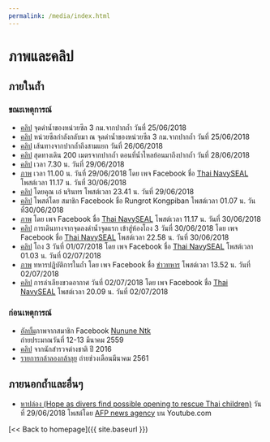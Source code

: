 ```yaml
---
permalink: /media/index.html
---
```


# ภาพและคลิป

## ภายในถ้ำ

### ขณะเหตุการณ์

- [คลิป](https://www.facebook.com/bermwiangchai/videos/1794461507282791/) จุดดำน้ำของหน่วยซีล 3 กม.จากปากถ้ำ วันที่ 25/06/2018
- [คลิป](https://www.facebook.com/bermwiangchai/videos/1794783857250556/) หน่วยซีลกำลังกลับมา ณ จุดดำน้ำของหน่วยซีล 3 กม.จากปากถ้ำ วันที่ 25/06/2018
- [คลิป](https://www.facebook.com/bermwiangchai/videos/1795676723827936/) เส้นทางจากปากถ้ำถึงสามแยก วันที่ 26/06/2018
- [คลิป](https://www.facebook.com/memoriesatp/videos/1897065600360486/) สุดทางเดิน 200 เมตรจากปากถ้ำ ตอนที่น้ำไหลย้อนมาถึงปากถ้ำ วันที่ 28/06/2018
- [คลิป](https://www.instagram.com/p/BkmtXF7gw-0/) เวลา 7.30 น. วันที่ 29/06/2018
- [ภาพ](https://www.facebook.com/ThaiSEAL/posts/1625449670911759) เวลา 11.00 น. วันที่ 29/06/2018 โดย เพจ Facebook ชื่อ [Thai NavySEAL](https://www.facebook.com/ThaiSEAL) โพสต์เวลา 11.17 น. วันที่ 30/06/2018
- [คลิป](https://www.facebook.com/narinthorn.nabangchang.1/posts/2092346527690929) โดยคุณ เอ๋ นรินทร โพสต์เวลา 23.41 น. วันที่ 29/06/2018
- [คลิป](https://www.facebook.com/story.php?story_fbid=1709788372467959&id=100003104390618) โพสต์โดย สมาชิก Facebook ชื่อ Rungrot Kongpiban โพสต์เวลา 01.07 น. วันที่30/06/2018
- [ภาพ](https://www.facebook.com/ThaiSEAL/posts/1626859727437420) โดย เพจ Facebook ชื่อ [Thai NavySEAL](https://www.facebook.com/ThaiSEAL) โพสต์เวลา 11.17 น. วันที่ 30/06/2018
- [คลิป](https://www.facebook.com/ThaiSEAL/videos/1627620770694649/) การเดินทางจากจุดลงดำน้ำจุดแรก เข้าสู่ห้องโถง 3 วันที่ 30/06/2018 โดย เพจ Facebook ชื่อ [Thai NavySEAL](https://www.facebook.com/ThaiSEAL) โพสต์เวลา 22.58 น. วันที่ 30/06/2018
- [คลิป](https://www.facebook.com/ThaiSEAL/videos/1629406443849415/) โถง 3 วันที่ 01/07/2018 โดย เพจ Facebook ชื่อ [Thai NavySEAL](https://www.facebook.com/ThaiSEAL) โพสต์เวลา 01.03 น. วันที่ 02/07/2018
- [ภาพ](https://www.facebook.com/ilovethaiarmy/posts/1447691665337034) ทหารปฏิบัติการในถ้ำ โดย เพจ Facebook ชื่อ [ข่าวทหาร](https://www.facebook.com/ilovethaiarmy/) โพสต์เวลา 13.52 น. วันที่ 02/07/2018
- [คลิป](https://web.facebook.com/ThaiSEAL/videos/1630653307058062/) การลำเลียงขวดอากาศ วันที่ 02/07/2018 โดย เพจ Facebook ชื่อ [Thai NavySEAL](https://www.facebook.com/ThaiSEAL) โพสต์เวลา 20.09 น. วันที่ 02/07/2018

### ก่อนเหตุการณ์

- [อัลบั้ม](https://www.facebook.com/media/set/?set=a.10214783429332994&type=3)ภาพจากสมาชิก Facebook [Nunune Ntk](https://www.facebook.com/nununntk/)  
  ถ่ายประมาณวันที่ 12-13 มีนาคม 2559
- [คลิป](https://www.youtube.com/watch?&v=hKN9YHTTCCQ) จากนักสำรวจต่างชาติ ปี 2016
- [รายการกล้าลองกล้าลุย](https://www.youtube.com/watch?v=awsJRzJXX6M) ถ่ายช่วงเดือนมีนาคม 2561

## ภายนอกถ้ำและอื่นๆ

- [หาปล่อง (Hope as divers find possible opening to rescue Thai children)](https://www.youtube.com/watch?v=s93YFaNtsNM) วันที่ 29/06/2018 โพสต์โดย [AFP news agency](https://www.youtube.com/channel/UC86dbj-lbDks_hZ5gRKL49Q) บน Youtube.com

[<< Back to homepage]({{ site.baseurl }})
